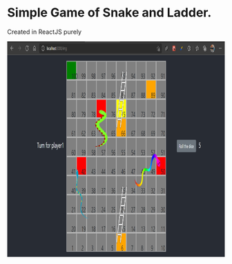 # Simple Game of Snake and Ladder.
Created in ReactJS purely 

<p align="center">
<img src="./src/img/Snakeandladder.png" alt="alt text" width="700px" height="500px">
</p>

